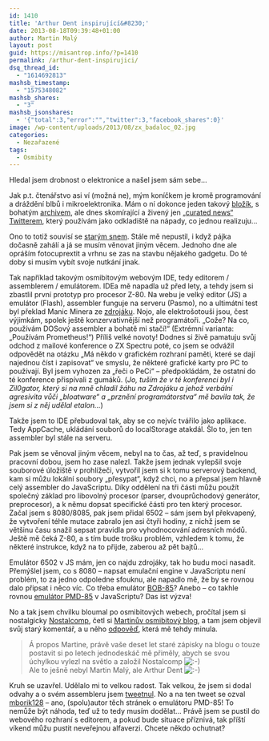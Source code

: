 ```yaml
---
id: 1410
title: 'Arthur Dent inspirující&#8230;'
date: 2013-08-18T09:39:48+01:00
author: Martin Malý
layout: post
guid: https://misantrop.info/?p=1410
permalink: /arthur-dent-inspirujici/
dsq_thread_id:
  - "1614692813"
mashsb_timestamp:
  - "1575348082"
mashsb_shares:
  - "3"
mashsb_jsonshares:
  - '{"total":3,"error":"","twitter":3,"facebook_shares":0}'
image: /wp-content/uploads/2013/08/zx_badaloc_02.jpg
categories:
  - Nezařazené
tags:
  - Osmibity
---
```

Hledal jsem drobnost o elektronice a našel jsem sám sebe&#8230;

<!--more-->

Jak p.t. čtenářstvo asi ví (možná ne), mým koníčkem je kromě programování a dráždění blbů i mikroelektronika. Mám o ní dokonce jeden takový [bložík](https://www.uelectronics.info/), s bohatým [archivem](https://www.uelectronics.info/index-old), ale dnes skomírající a živený jen [&#8222;curated news&#8220; Twitterem](https://twitter.com/uelectronics), který používám jako odkladiště na nápady, co jednou realizuju&#8230;

Ono to totiž souvisí se [starým snem](https://blog.maly.cz/index.php?cmt=786). Stále mě nepustil, i když pájka dočasně zahálí a já se musím věnovat jiným věcem. Jednoho dne ale opráším fotocuprextit a vrhnu se zas na stavbu nějakého gadgetu. Do té doby si musím vybít svoje nutkání jinak.

Tak například takovým osmibitovým webovým IDE, tedy editorem / assemblerem / emulátorem. IDEa mě napadla už před lety, a tehdy jsem si zbastlil první prototyp pro procesor Z-80. Na webu je velký editor (JS) a emulátor (Flash), assembler funguje na serveru (Pasmo), no a ultimátní test byl překlad Manic Minera ze [zdrojáku](https://www.seasip.demon.co.uk/Jsw/manic.mac). Nojo, ale elektrošotouši jsou, čest výjimkám, spolek ještě konzervativnější než programátoři. &#8222;Cože? Na co, používám DOSový assembler a bohatě mi stačí!&#8220; (Extrémní varianta: &#8222;Používám Prometheus!&#8220;) Příliš velké novoty! Dodnes si živě pamatuju svůj odchod z mailové konference o ZX Spectru poté, co jsem se odvážil odpovědět na otázku &#8222;Má někdo v grafickém rozhraní paměti, které se dají najednou číst i zapisovat&#8220; ve smyslu, že některé grafické karty pro PC to používají. Byl jsem vyhozen za &#8222;řeči o PeCi&#8220; &#8211; předpokládám, že ostatní do té konference přispívali z gumáků. (_Jo, tuším že v té konferenci byl i Zil0gator, který si na mně chladil žáhu na Zdrojáku a jehož verbální agresivita vůči &#8222;bloatware&#8220; a &#8222;prznění programátorstva&#8220; mě bavila tak, že jsem si z něj udělal etalon&#8230;_)

Takže jsem to IDE přebudoval tak, aby se co nejvíc tvářilo jako aplikace. Tedy AppCache, ukládání souborů do localStorage atakdál. Šlo to, jen ten assembler byl stále na serveru.

Pak jsem se věnoval jiným věcem, nebyl na to čas, až teď, s pravidelnou pracovní dobou, jsem ho zase nalezl. Takže jsem jednak vylepšil svoje souborové úložiště v prohlížeči, vytvořil jsem si k tomu serverový backend, kam si můžu lokální soubory &#8222;přesypat&#8220;, když chci, no a přepsal jsem hlavně celý assembler do JavaScriptu. Díky oddělení na tři části můžu použít společný základ pro libovolný procesor (parser, dvouprůchodový generátor, preprocesor), a k němu dopsat specifické části pro ten který procesor. Začal jsem s 8080/8085, pak jsem přidal 6502 &#8211; sám jsem byl překvapený, že vytvoření téhle mutace zabralo jen asi čtyři hodiny, z nichž jsem se většinu času snažil sepsat pravidla pro vyhodnocování adresních módů. Ještě mě čeká Z-80, a s tím bude trošku problém, vzhledem k tomu, že některé instrukce, když na to přijde, zaberou až pět bajtů&#8230;

Emulátor 6502 v JS mám, jen co najdu zdrojáky, tak ho budu moci nasadit. Přemýšlel jsem, co s 8080 &#8211; napsat emulační engine v JavaScriptu není problém, to za jedno odpoledne sfouknu, ale napadlo mě, že by se rovnou dalo připsat i něco víc. Co třeba emulátor [BOB-85](https://www.nostalcomp.cz/bob85.php)? Anebo &#8211; co takhle rovnou [emulátor PMD-85](https://pmd85.borik.net/wiki/Emul%C3%A1tor) v JavaScriptu? Das ist výzva!

No a tak jsem chvilku bloumal po osmibitových webech, pročítal jsem si nostalgicky [Nostalcomp](https://www.nostalcomp.cz/), četl si [Martinův osmibitový blog](https://www.8bity.cz/), a tam jsem objevil svůj starý komentář, a u něho [odpověď](https://www.8bity.cz/2012/replika-osobniho-mikropocitace-mistrum/#comment-697), která mě tehdy minula.

> Á propos Martine, právě vaše deset let staré zápisky na blogu o touze postavit si po letech jednodeskáč mě přiměly, abych se svou úchylkou vylezl na světlo a založil Nostalcomp ![:-)](https://www.8bity.cz/wp-includes/images/smilies/icon_smile.gif)  
> Ale to ješně nebyl Martin Malý, ale Arthur Dent ![:-)](https://www.8bity.cz/wp-includes/images/smilies/icon_smile.gif)

Kruh se uzavřel. Udělalo mi to velkou radost. Tak velkou, že jsem si dodal odvahy a o svém assembleru jsem [tweetnul](https://twitter.com/adent/status/367263750623330304). No a na ten tweet se ozval [mborik128](https://twitter.com/mborik128/status/367273168731254784) &#8211; ano, (spolu)autor těch stránek o emulátoru PMD-85! To nemůže být náhoda, teď už to tedy musím dodělat&#8230; Právě jsem se pustil do webového rozhraní s editorem, a pokud bude situace příznivá, tak příští víkend můžu pustit neveřejnou alfaverzi. Chcete někdo ochutnat?